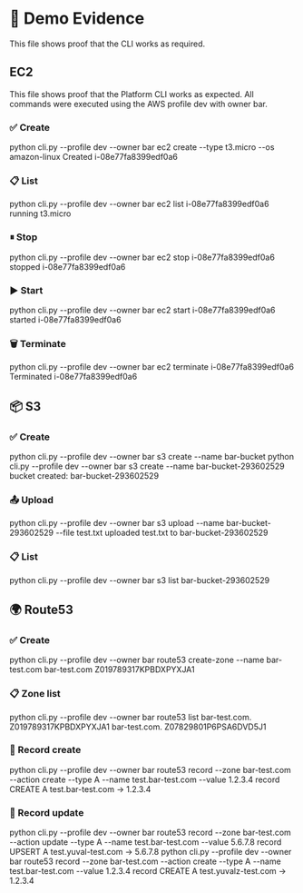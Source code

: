 # 📂 Demo Evidence

This file shows proof that the CLI works as required.

## EC2

This file shows proof that the Platform CLI works as expected.
All commands were executed using the AWS profile dev with owner bar.

### ✅ Create

python cli.py --profile dev --owner bar ec2 create --type t3.micro --os amazon-linux
Created i-08e77fa8399edf0a6

### 📋 List

python cli.py --profile dev --owner bar ec2 list
i-08e77fa8399edf0a6  running  t3.micro

### ⏸ Stop

python cli.py --profile dev --owner bar ec2 stop i-08e77fa8399edf0a6
stopped i-08e77fa8399edf0a6

### ▶️ Start

python cli.py --profile dev --owner bar ec2 start i-08e77fa8399edf0a6
started i-08e77fa8399edf0a6

### 🗑 Terminate

python cli.py --profile dev --owner bar ec2 terminate i-08e77fa8399edf0a6
Terminated i-08e77fa8399edf0a6

## 📦 S3

### ✅ Create

python cli.py --profile dev --owner bar s3 create --name bar-bucket
python cli.py --profile dev --owner bar s3 create --name bar-bucket-293602529
bucket created: bar-bucket-293602529

### 📤 Upload

python cli.py --profile dev --owner bar s3 upload --name bar-bucket-293602529 --file test.txt
uploaded test.txt to bar-bucket-293602529

### 📋 List

python cli.py --profile dev --owner bar s3 list
bar-bucket-293602529

## 🌍 Route53

### ✅ Create

python cli.py --profile dev --owner bar route53 create-zone --name bar-test.com
bar-test.com Z019789317KPBDXPYXJA1

### 📋 Zone list

python cli.py --profile dev --owner bar route53 list
bar-test.com. Z019789317KPBDXPYXJA1
bar-test.com.   Z07829801P6PSA6DVD5J1

### 📝 Record create

python cli.py --profile dev --owner bar route53 record --zone bar-test.com --action create --type A --name test.bar-test.com --value 1.2.3.4
record CREATE A test.bar-test.com -> 1.2.3.4

### 🔄 Record update

python cli.py --profile dev --owner bar route53 record --zone bar-test.com --action update --type A --name test.bar-test.com --value 5.6.7.8
record UPSERT A test.yuval-test.com -> 5.6.7.8
python cli.py --profile dev --owner bar route53 record --zone bar-test.com --action create --type A --name test.bar-test.com --value 1.2.3.4
record CREATE A test.yuvalz-test.com -> 1.2.3.4
